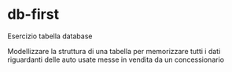 # db-first
Esercizio tabella database

Modellizzare la struttura di una tabella per memorizzare tutti i dati riguardanti delle auto usate messe in vendita da un concessionario
